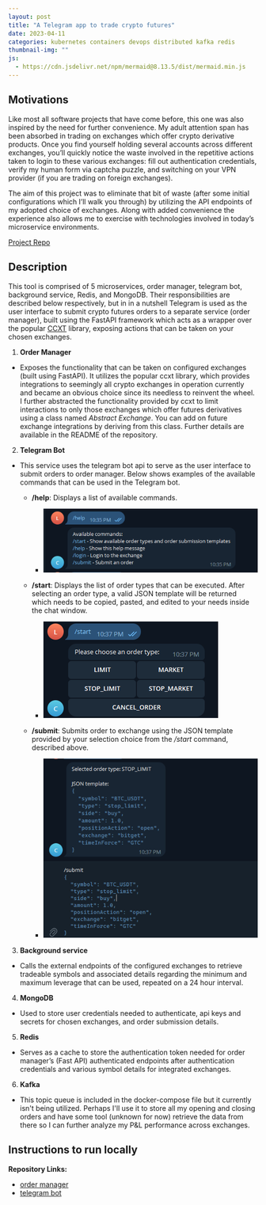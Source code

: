 ```yaml
---
layout: post
title: "A Telegram app to trade crypto futures"
date: 2023-04-11
categories: kubernetes containers devops distributed kafka redis
thumbnail-img: ""
js:
  - https://cdn.jsdelivr.net/npm/mermaid@8.13.5/dist/mermaid.min.js
---
```


## Motivations

Like most all software projects that have come before, this one was also inspired by the need for further convenience. My adult attention span has been absorbed in trading on exchanges which offer crypto derivative products. Once you find yourself holding several accounts across different exchanges, you’ll quickly notice the waste involved in the repetitive actions taken to login to these various exchanges: fill out authentication credentials, verify my human form via captcha puzzle, and switching on your VPN provider (if you are trading on foreign exchanges).

The aim of this project was to eliminate that bit of waste (after some initial configurations which I’ll walk you through) by utilizing the API endpoints of my adopted choice of exchanges. Along with added convenience the experience also allows me to exercise with technologies involved in today’s microservice environments.


[Project Repo](https://github.com/lfang615/bybit-service)

## Description
 
This tool is comprised of 5 microservices, order manager, telegram bot, background service, Redis, and MongoDB. Their responsibilities are described below respectively, but in in a nutshell Telegram is used as the user interface to submit crypto futures orders to a separate service (order manager), built using the FastAPI framework which acts as a wrapper over the popular [CCXT](https://docs.ccxt.com/#/README) library, exposing actions that can be taken on your chosen exchanges.

1. **Order Manager**
  - Exposes the functionality that can be taken on configured exchanges (built using FastAPI). It utilizes the popular ccxt library, which provides integrations to seemingly all crypto exchanges in operation currently and became an obvious     choice since its needless to reinvent the wheel. I further abstracted the functionality provided by ccxt to limit interactions to only those exchanges which offer futures derivatives using a class named *Abstract Exchange*. You can add     on future exchange integrations by deriving from this class. Further details are available in the README of the repository.

2. **Telegram Bot**
  - This service uses the telegram bot api to serve as the user interface to submit orders to order manager. Below shows examples of the available commands that can be used in the Telegram bot.
    
    - **/help**: Displays a list of available commands.
      - ![](/assets/img/help_command.png)
        
    - **/start**: Displays the list of order types that can be executed. After selecting an order type, a valid JSON template will be returned which needs to be copied, pasted, and edited to your needs inside the chat window.
      - ![](/assets/img/start_command.png)
    
    - **/submit**: Submits order to exchange using the JSON template provided by your selection choice from the */start* command, described above.
      - ![](/assets/img/submit_command.png)

3. **Background service**
  - Calls the external endpoints of the configured exchanges to retrieve tradeable symbols and associated details regarding the minimum and maximum leverage that can be used, repeated on a 24 hour interval.


4. **MongoDB**
  - Used to store user credentials needed to authenticate, api keys and secrets for chosen exchanges, and order submission details.


5. **Redis**
  - Serves as a cache to store the authentication token needed for order manager’s (Fast API) authenticated endpoints after authentication credentials and various symbol details for integrated exchanges.

6. **Kafka**
  - This topic queue is included in the docker-compose file but it currently isn't being utilized. Perhaps I'll use it to store all my opening and closing orders and have some tool (unknown for now) retrieve the data from there so I can further analyze my P&L performance across exchanges.

## Instructions to run locally

**Repository Links:**
- [order manager](https://github.com/lfang615/crypto_trading_service)
- [telegram bot](https://github.com/lfang615/telegram_crypto_futures) 


    
    
